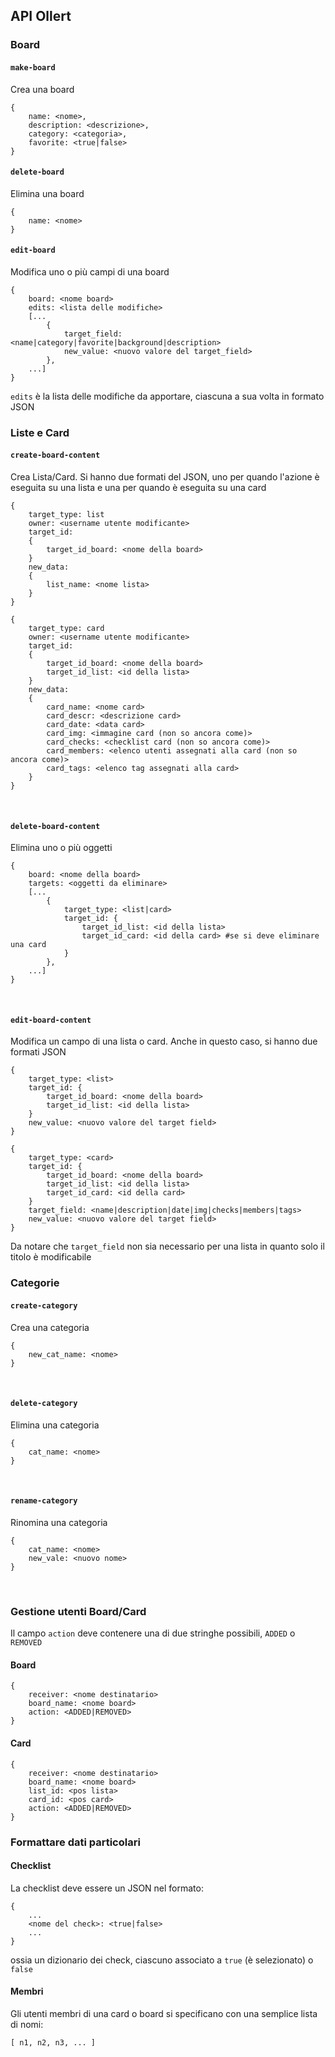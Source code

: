 ## API Ollert

### Board

#### `make-board`
Crea una board
```
{
    name: <nome>,
    description: <descrizione>,
    category: <categoria>,
    favorite: <true|false>
}
```

#### `delete-board`
Elimina una board
```
{
    name: <nome>
}
```

#### `edit-board`
Modifica uno o più campi di una board
```
{
    board: <nome board>
    edits: <lista delle modifiche>
    [...
        {
            target_field: <name|category|favorite|background|description>
            new_value: <nuovo valore del target_field>
        },
    ...]
}
```
`edits` è la lista delle modifiche da apportare, ciascuna a sua volta in formato JSON
<br>

### Liste e Card

#### `create-board-content`
Crea Lista/Card. Si hanno due formati del JSON, uno per quando l'azione è eseguita su una lista e una per quando è eseguita su una card
```
{
    target_type: list
    owner: <username utente modificante>
    target_id:
    {
        target_id_board: <nome della board>
    }
    new_data:
    { 
        list_name: <nome lista>
    }
}
```
```
{
    target_type: card
    owner: <username utente modificante>
    target_id:
    {
        target_id_board: <nome della board>
        target_id_list: <id della lista>
    }
    new_data:
    { 
        card_name: <nome card>
        card_descr: <descrizione card>
        card_date: <data card>
        card_img: <immagine card (non so ancora come)>
        card_checks: <checklist card (non so ancora come)>
        card_members: <elenco utenti assegnati alla card (non so ancora come)>
        card_tags: <elenco tag assegnati alla card>
    }
}
```
<br>

#### `delete-board-content`
Elimina uno o più oggetti
```
{
    board: <nome della board>
    targets: <oggetti da eliminare>
    [...
        {
            target_type: <list|card>
            target_id: {
                target_id_list: <id della lista>
                target_id_card: <id della card> #se si deve eliminare una card
            }
        },
    ...]
}
```
<br>

#### `edit-board-content`
Modifica un campo di una lista o card. Anche in questo caso, si hanno due formati JSON
```
{
    target_type: <list>
    target_id: {
        target_id_board: <nome della board>
        target_id_list: <id della lista>
    }
    new_value: <nuovo valore del target field>
}
```
```
{
    target_type: <card>
    target_id: {
        target_id_board: <nome della board>
        target_id_list: <id della lista>
        target_id_card: <id della card>
    }
    target_field: <name|description|date|img|checks|members|tags>
    new_value: <nuovo valore del target field>
}
```
Da notare che `target_field` non sia necessario per una lista in quanto solo il titolo è modificabile
<br>

### Categorie

#### `create-category`
Crea una categoria
```
{
    new_cat_name: <nome>
}
```
<br>

#### `delete-category`
Elimina una categoria
```
{
    cat_name: <nome>
}
```
<br>

#### `rename-category`
Rinomina una categoria
```
{
    cat_name: <nome>
    new_vale: <nuovo nome>
}
```
<br>

### Gestione utenti Board/Card
Il campo `action` deve contenere una di due stringhe possibili, `ADDED` o `REMOVED` 

#### Board
```
{
    receiver: <nome destinatario>
    board_name: <nome board>
    action: <ADDED|REMOVED>
}
```

#### Card
```
{
    receiver: <nome destinatario>
    board_name: <nome board>
    list_id: <pos lista>
    card_id: <pos card>
    action: <ADDED|REMOVED>
}
```

### Formattare dati particolari

#### Checklist
La checklist deve essere un JSON nel formato:
```
{
    ...
    <nome del check>: <true|false>
    ...
}
```
ossia un dizionario dei check, ciascuno associato a `true` (è selezionato) o `false`
<br>

#### Membri
Gli utenti membri di una card o board si specificano con una semplice lista di nomi:
```
[ n1, n2, n3, ... ]
```

